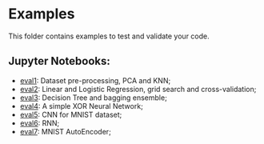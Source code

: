 Examples
============

This folder contains examples to test and validate your code.

## Jupyter Notebooks:

- [eval1](eval1.ipynb): Dataset pre-processing, PCA and KNN;
- [eval2](eval2.ipynb): Linear and Logistic Regression, grid search and cross-validation;
- [eval3](eval3.ipynb): Decision Tree and bagging ensemble;
- [eval4](eval4.ipynb): A simple XOR Neural Network;
- [eval5](eval5.ipynb): CNN for MNIST dataset;
- [eval6](eval6.ipynb): RNN;
- [eval7](eval7.ipynb): MNIST AutoEncoder;